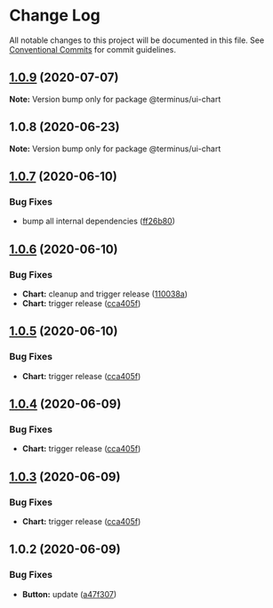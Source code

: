 # Change Log

All notable changes to this project will be documented in this file.
See [Conventional Commits](https://conventionalcommits.org) for commit guidelines.

## [1.0.9](https://github.com/GetTerminus/terminus-oss/compare/@terminus/ui-chart@1.0.8...@terminus/ui-chart@1.0.9) (2020-07-07)

**Note:** Version bump only for package @terminus/ui-chart





## 1.0.8 (2020-06-23)

**Note:** Version bump only for package @terminus/ui-chart





## [1.0.7](https://github.com/GetTerminus/terminus-oss/compare/@terminus/ui-chart@1.0.6...@terminus/ui-chart@1.0.7) (2020-06-10)


### Bug Fixes

* bump all internal dependencies ([ff26b80](https://github.com/GetTerminus/terminus-oss/commit/ff26b806bb599401f006996be5b567a378e68ef3))





## [1.0.6](https://github.com/GetTerminus/terminus-oss/compare/@terminus/ui-chart@1.0.2...@terminus/ui-chart@1.0.6) (2020-06-10)


### Bug Fixes

* **Chart:** cleanup and trigger release ([110038a](https://github.com/GetTerminus/terminus-oss/commit/110038a76acef38dda3d2cdc4478c1690048424a))
* **Chart:** trigger release ([cca405f](https://github.com/GetTerminus/terminus-oss/commit/cca405f43f5383f51fa5feb04db556564bccfb57))





## [1.0.5](https://github.com/GetTerminus/terminus-oss/compare/@terminus/ui-chart@1.0.2...@terminus/ui-chart@1.0.5) (2020-06-10)


### Bug Fixes

* **Chart:** trigger release ([cca405f](https://github.com/GetTerminus/terminus-oss/commit/cca405f43f5383f51fa5feb04db556564bccfb57))





## [1.0.4](https://github.com/GetTerminus/terminus-oss/compare/@terminus/ui-chart@1.0.2...@terminus/ui-chart@1.0.4) (2020-06-09)


### Bug Fixes

* **Chart:** trigger release ([cca405f](https://github.com/GetTerminus/terminus-oss/commit/cca405f43f5383f51fa5feb04db556564bccfb57))





## [1.0.3](https://github.com/GetTerminus/terminus-oss/compare/@terminus/ui-chart@1.0.2...@terminus/ui-chart@1.0.3) (2020-06-09)


### Bug Fixes

* **Chart:** trigger release ([cca405f](https://github.com/GetTerminus/terminus-oss/commit/cca405f43f5383f51fa5feb04db556564bccfb57))





## 1.0.2 (2020-06-09)


### Bug Fixes

* **Button:** update ([a47f307](https://github.com/GetTerminus/terminus-oss/commit/a47f30757b9216d6ee76788c117e76eacf5289e5))
